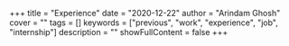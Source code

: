 +++
title = "Experience"
date = "2020-12-22"
author = "Arindam Ghosh"
cover = ""
tags = []
keywords = ["previous", "work", "experience", "job", "internship"]
description = ""
showFullContent = false
+++
